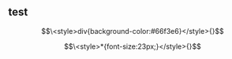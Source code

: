 ## test

$$\<style>div{background-color:#66f3e6}</style>{}$$

$$\<style>*{font-size:23px;}</style>{}$$



